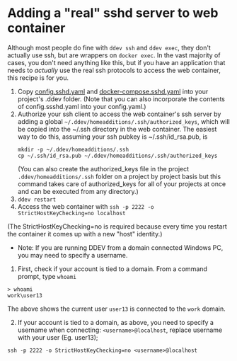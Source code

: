 # Adding a "real" sshd server to web container

Although most people do fine with `ddev ssh` and `ddev exec`, they don't actually use ssh, but are wrappers on `docker exec`. In the vast majority of cases, you don't need anything like this, but if you have an application that needs to *actually* use the real ssh protocols to access the web container, this recipe is for you.

1. Copy [config.sshd.yaml](config.sshd.yaml) and [docker-compose.sshd.yaml](docker-compose.sshd.yaml) into your project's .ddev folder. (Note that you can also incorporate the contents of config.ssshd.yaml into your config.yaml.)
2. Authorize your ssh client to access the web container's ssh server by adding a global `~/.ddev/homeadditions/.ssh/authorized_keys`, which will be copied into the ~/.ssh directory in the web container. The easiest way to do this, assuming your ssh pubkey is ~/.ssh/id_rsa.pub, is
    ```
    mkdir -p ~/.ddev/homeadditions/.ssh
    cp ~/.ssh/id_rsa.pub ~/.ddev/homeadditions/.ssh/authorized_keys
    ```
   (You can also create the authorized_keys file in the project `.ddev/homeadditions/.ssh` folder on a project by project basis but this command takes care of authorized_keys for all of your projects at once and can be executed from any directory.)
3. `ddev restart`
4. Access the web container with `ssh -p 2222 -o StrictHostKeyChecking=no localhost`

(The StrictHostKeyChecking=no is required because every time you restart the container it comes up with a new "host" identity.)

* Note: If you are running DDEV from a domain connected Windows PC, you may need to specify a username.

1. First, check if your account is tied to a domain. From a command prompt, type `whoami`

```shell
> whoami
work\user13
```

The above shows the current user `user13` is connected to the `work` domain.

2. If your account is tied to a domain, as above, you need to specify a username when connecting:  `<username>@localhost`, replace username with your user (Eg. user13);

```shell
ssh -p 2222 -o StrictHostKeyChecking=no <username>@localhost
```
